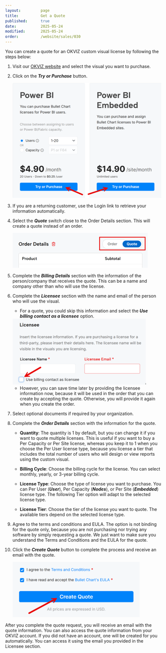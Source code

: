 ```yaml
---
layout:         page
title:          Get a Quote
published:      true
date:           2025-05-24
modified:       2025-05-24
order:          /website/sales/030
---
```


You can create a quote for an OKVIZ custom visual license by following the steps below:

1. Visit our [OKVIZ website](https://okviz.com/) and select the visual you want to purchase.

2. Click on the ***Try or Purchase*** button.

    <img src="images/try-or-purchase-button.png" width="550" class="naked">

3. If you are a returning customer, use the Login link to retrieve your information automatically.

4. Select the ***Quote*** switch close to the Order Details section. This will create a quote instead of an order.  

    <img src="images/quote-switch.png" width="436">

5. Complete the ***Billing Details*** section with the information of the person/company that receives the quote. This can be a name and company other than who will use the license.

6. Complete the ***Licensee*** section with the name and email of the person who will use the visual.

    - For a quote, you could skip this information and select the ***Use billing contact as a licensee*** option.  

    <img src="images/use-billing-contact-as-licensee.png" width="430">

    - However, you can save time later by providing the licensee information now, because it will be used in the order that you can create by accepting the quote. Otherwise, you will provide it again when you create the order.

7. Select optional documents if required by your organization.

8. Complete the ***Order Details*** section with the information for the quote.

    - **Quantity**: The quantity is 1 by default, but you can change it if you want to quote multiple licenses. This is useful if you want to buy a Per Capacity or Per Site license, whereas you keep it to 1 when you choose the Per User license type, because you license a tier that includes the total number of users who will design or view reports using the custom visual.

    - **Billing Cycle**: Choose the billing cycle for the license. You can select monthly, yearly, or 3-year billing cycle.

    - **License Type**: Choose the type of license you want to purchase. You can Per User (***User***), Per Capacity (***Nodes***), or Per Site (***Embedded***) license type. The following Tier option will adapt to the selected license type.

    - **License Tier**: Choose the tier of the license you want to quote. The available tiers depend on the selected license type. 
  
9. Agree to the terms and conditions and EULA. The option is not binding for the quote only, because you are not purchasing nor trying any software by simply requesting a quote. We just want to make sure you understand the Terms and Conditions and the EULA for the quote.  

10. Click the ***Create Quote*** button to complete the process and receive an email with the quote. 

    <img src="images/create-quote.png" width="410">

After you complete the quote request, you will receive an email with the quote information. You can also access the quote information from your OKVIZ account. If you did not have an account, one will be created for you automatically. You can access it using the email you provided in the Licensee section.
